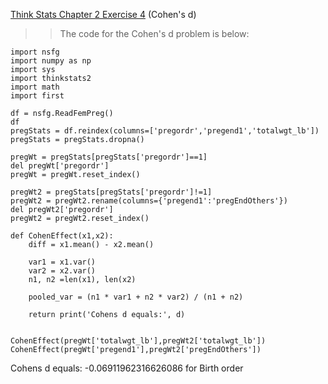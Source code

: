 [Think Stats Chapter 2 Exercise 4](http://greenteapress.com/thinkstats2/html/thinkstats2003.html#toc24) (Cohen's d)

>> The code for the Cohen's d problem is below:  

```
import nsfg
import numpy as np
import sys
import thinkstats2
import math
import first

df = nsfg.ReadFemPreg()
df
pregStats = df.reindex(columns=['pregordr','pregend1','totalwgt_lb'])
pregStats = pregStats.dropna()

pregWt = pregStats[pregStats['pregordr']==1]
del pregWt['pregordr']
pregWt = pregWt.reset_index()

pregWt2 = pregStats[pregStats['pregordr']!=1]
pregWt2 = pregWt2.rename(columns={'pregend1':'pregEndOthers'})
del pregWt2['pregordr']
pregWt2 = pregWt2.reset_index()

def CohenEffect(x1,x2):   
    diff = x1.mean() - x2.mean()

    var1 = x1.var()
    var2 = x2.var()
    n1, n2 =len(x1), len(x2)

    pooled_var = (n1 * var1 + n2 * var2) / (n1 + n2)
   
    return print('Cohens d equals:', d) 
    
   
CohenEffect(pregWt['totalwgt_lb'],pregWt2['totalwgt_lb'])
CohenEffect(pregWt['pregend1'],pregWt2['pregEndOthers'])  

```
Cohens d equals: -0.06911962316626086 for Birth order
  


